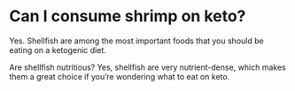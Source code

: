 # Can I consume shrimp on keto?

Yes. Shellfish are among the most important foods that you should be eating on a ketogenic diet.

Are shellfish nutritious? Yes, shellfish are very nutrient-dense, which makes them a great choice if you’re wondering what to eat on keto.